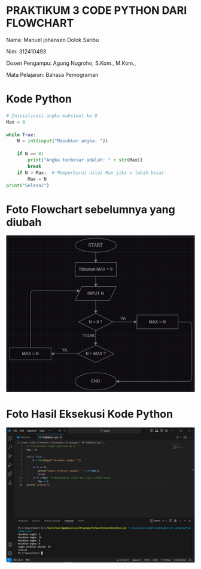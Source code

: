 # PRAKTIKUM 3 CODE PYTHON DARI FLOWCHART

Nama: Manuel johansen Dolok Saribu

Nim: 312410493

Dosen Pengampu: Agung Nugroho, S.Kom., M.Kom.,

Mata Pelajaran: Bahasa Pemograman

# Kode Python

```python
# Inisialisasi angka maksimal ke 0  
Max = 0

while True:
    N = int(input("Masukkan angka: "))

    if N == 0:
        print("Angka terbesar adalah: " + str(Max))
        break
    if N > Max:  # Memperbarui nilai Max jika n lebih besar
        Max = N
print("Selesai")
```



# Foto Flowchart sebelumnya yang diubah 
![Foto](https://github.com/Manueljds2311105/foto/blob/5cb587465c0b8e98db2e38c46ae51c6d7063ffd6/Flowchart%202%20Baru.png)

# Foto Hasil Eksekusi Kode Python
![Foto](https://github.com/Manueljds2311105/foto/blob/e36a440372e16e0111e6cf32069eeefdb5bd07e7/Hasil%20eksekusi%20kode%20python.png)
